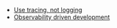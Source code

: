 - [Use tracing, not logging ](https://andydote.co.uk/2023/09/19/tracing-is-better/)
- [Observability driven development ](https://andydote.co.uk/presentations/index.html?odd#/22)